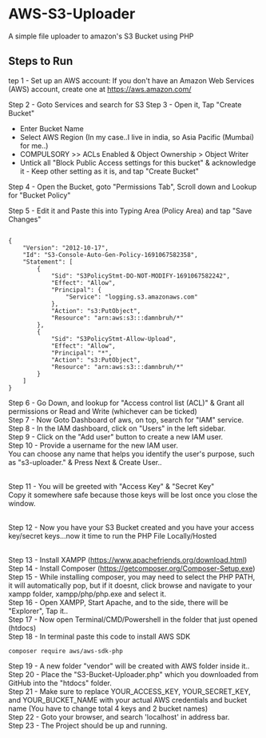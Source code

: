 
# AWS-S3-Uploader

A simple file uploader to amazon's S3 Bucket using PHP


## Steps to Run

tep 1 - Set up an AWS account: If you don't have an Amazon Web Services (AWS) account, create one at https://aws.amazon.com/

Step 2 - Goto Services and search for S3
Step 3 - Open it, Tap "Create Bucket"
- Enter Bucket Name
- Select AWS Region (In my case..I live in india, so Asia Pacific (Mumbai) for me..)
- COMPULSORY >> ACLs Enabled & Object Ownership > Object Writer
- Untick all "Block Public Access settings for this bucket" & acknowledge it - Keep other setting as it is, and tap "Create Bucket"

Step 4 - Open the Bucket, goto "Permissions Tab", Scroll down and Lookup for "Bucket Policy"

Step 5 - Edit it and Paste this into Typing Area (Policy Area) and tap "Save Changes"




```

{
    "Version": "2012-10-17",
    "Id": "S3-Console-Auto-Gen-Policy-1691067582358",
    "Statement": [
        {
            "Sid": "S3PolicyStmt-DO-NOT-MODIFY-1691067582242",
            "Effect": "Allow",
            "Principal": {
                "Service": "logging.s3.amazonaws.com"
            },
            "Action": "s3:PutObject",
            "Resource": "arn:aws:s3:::damnbruh/*"
        },
        {
            "Sid": "S3PolicyStmt-Allow-Upload",
            "Effect": "Allow",
            "Principal": "*",
            "Action": "s3:PutObject",
            "Resource": "arn:aws:s3:::damnbruh/*"
        }
    ]
}

```
Step 6 - Go Down, and lookup for "Access control list (ACL)" & Grant all permissions or Read and Write (whichever can be ticked)<br>
Step 7 - Now Goto Dashboard of aws, on top, search for "IAM" service.<br>
Step 8 - In the IAM dashboard, click on "Users" in the left sidebar.<br>
Step 9 - Click on the "Add user" button to create a new IAM user.<br>
Step 10 - Provide a username for the new IAM user. <br>
You can choose any name that helps you identify the user's purpose, such as "s3-uploader." & Press Next & Create User..<br><br>

Step 11 - You will be greeted with "Access Key" & "Secret Key"<br>
Copy it somewhere safe because those keys will be lost once you close the window.<br><br>

Step 12 - Now you have your S3 Bucket created and you have your access key/secret keys...now it time to run the PHP File Locally/Hosted<br><br>

Step 13 - Install XAMPP (https://www.apachefriends.org/download.html)<br>
Step 14 - Install Composer (https://getcomposer.org/Composer-Setup.exe)<br>
Step 15 - While installing composer, you may need to select the PHP PATH, it will automatically pop, but if it doesnt, click browse and navigate to your xampp folder, xampp/php/php.exe and select it.<br>
Step 16 - Open XAMPP, Start Apache, and to the side, there will be "Explorer", Tap it..<br>
Step 17 - Now open Terminal/CMD/Powershell in the folder that just opened (htdocs)<br>
Step 18 - In terminal paste this code to install AWS SDK<br>
```
composer require aws/aws-sdk-php
```
Step 19 - A new folder "vendor" will be created with AWS folder inside it..<br>
Step 20 - Place the "S3-Bucket-Uploader.php" which you downloaded from GitHub into the "htdocs" folder.<br>
Step 21 - Make sure to replace YOUR_ACCESS_KEY, YOUR_SECRET_KEY, and YOUR_BUCKET_NAME with your actual AWS credentials and bucket name (You have to change total 4 keys and 2 bucket names)<br>
Step 22 - Goto your browser, and search 'localhost' in address bar.<br>
Step 23 - The Project should be up and running.<br>
